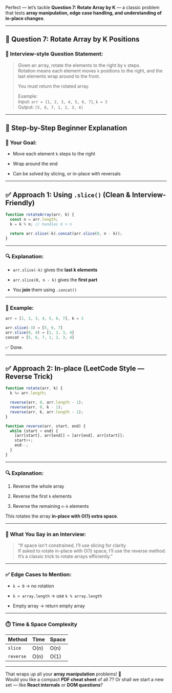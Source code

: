 Perfect — let’s tackle **Question 7: Rotate Array by K** — a classic problem that tests **array manipulation, edge case handling, and understanding of in-place changes**.

---

## 🔹 **Question 7: Rotate Array by K Positions**

### 🧠 **Interview-style Question Statement:**

> Given an array, rotate the elements to the right by `k` steps.  
> Rotation means each element moves `k` positions to the right, and the last elements wrap around to the front.
> 
> You must return the rotated array.
> 
> Example:  
> Input: `arr = [1, 2, 3, 4, 5, 6, 7]`, `k = 3`  
> Output: `[5, 6, 7, 1, 2, 3, 4]`

---

## 🧱 **Step-by-Step Beginner Explanation**

### 🎯 Your Goal:

- Move each element `k` steps to the right
    
- Wrap around the end
    
- Can be solved by slicing, or in-place with reversals
    

---

## ✅ **Approach 1: Using `.slice()` (Clean & Interview-Friendly)**

```js
function rotateArray(arr, k) {
  const n = arr.length;
  k = k % n; // handles k > n

  return arr.slice(-k).concat(arr.slice(0, n - k));
}
```

---

### 🔍 **Explanation:**

- `arr.slice(-k)` gives the **last k elements**
    
- `arr.slice(0, n - k)` gives the **first part**
    
- You **join** them using `.concat()`
    

---

### 🧪 Example:

```js
arr = [1, 2, 3, 4, 5, 6, 7], k = 3

arr.slice(-3) → [5, 6, 7]  
arr.slice(0, 4) → [1, 2, 3, 4]  
concat → [5, 6, 7, 1, 2, 3, 4]
```

✅ Done.

---

## ✅ **Approach 2: In-place (LeetCode Style — Reverse Trick)**

```js
function rotate(arr, k) {
  k %= arr.length;

  reverse(arr, 0, arr.length - 1);
  reverse(arr, 0, k - 1);
  reverse(arr, k, arr.length - 1);
}

function reverse(arr, start, end) {
  while (start < end) {
    [arr[start], arr[end]] = [arr[end], arr[start]];
    start++;
    end--;
  }
}
```

---

### 🔍 **Explanation:**

1. Reverse the whole array
    
2. Reverse the first `k` elements
    
3. Reverse the remaining `n-k` elements
    

This rotates the array **in-place with O(1) extra space**.

---

### 🧠 What You Say in an Interview:

> “If space isn't constrained, I’ll use slicing for clarity.  
> If asked to rotate in-place with O(1) space, I’ll use the reverse method.  
> It’s a classic trick to rotate arrays efficiently.”

---

### ✅ Edge Cases to Mention:

- `k = 0` → no rotation
    
- `k > array.length` → use `k % array.length`
    
- Empty array → return empty array
    

---

### ⏱️ Time & Space Complexity

|Method|Time|Space|
|---|---|---|
|`slice`|O(n)|O(n)|
|`reverse`|O(n)|O(1)|

---

That wraps up all your **array manipulation** problems! 🎉  
Would you like a compact **PDF cheat sheet** of all 7? Or shall we start a new set — like **React internals** or **DOM questions**?